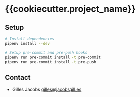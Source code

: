 # {{cookiecutter.project_name}}

## Setup
```sh
# Install dependencies
pipenv install --dev

# Setup pre-commit and pre-push hooks
pipenv run pre-commit install -t pre-commit
pipenv run pre-commit install -t pre-push
```

## Contact
- Gilles Jacobs gilles@jacobsgill.es
